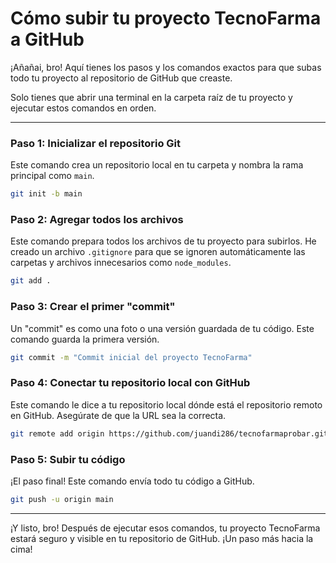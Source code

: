 # Cómo subir tu proyecto TecnoFarma a GitHub

¡Añañai, bro! Aquí tienes los pasos y los comandos exactos para que subas todo tu proyecto al repositorio de GitHub que creaste.

Solo tienes que abrir una terminal en la carpeta raíz de tu proyecto y ejecutar estos comandos en orden.

---

### Paso 1: Inicializar el repositorio Git

Este comando crea un repositorio local en tu carpeta y nombra la rama principal como `main`.

```bash
git init -b main
```

### Paso 2: Agregar todos los archivos

Este comando prepara todos los archivos de tu proyecto para subirlos. He creado un archivo `.gitignore` para que se ignoren automáticamente las carpetas y archivos innecesarios como `node_modules`.

```bash
git add .
```

### Paso 3: Crear el primer "commit"

Un "commit" es como una foto o una versión guardada de tu código. Este comando guarda la primera versión.

```bash
git commit -m "Commit inicial del proyecto TecnoFarma"
```

### Paso 4: Conectar tu repositorio local con GitHub

Este comando le dice a tu repositorio local dónde está el repositorio remoto en GitHub. Asegúrate de que la URL sea la correcta.

```bash
git remote add origin https://github.com/juandi286/tecnofarmaprobar.git
```

### Paso 5: Subir tu código

¡El paso final! Este comando envía todo tu código a GitHub.

```bash
git push -u origin main
```

---

¡Y listo, bro! Después de ejecutar esos comandos, tu proyecto TecnoFarma estará seguro y visible en tu repositorio de GitHub. ¡Un paso más hacia la cima!
